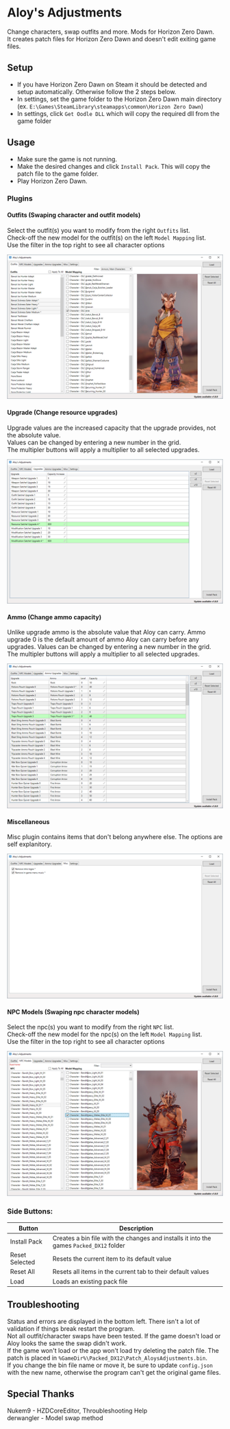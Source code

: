 # Aloy's Adjustments
Change characters, swap outfits and more. Mods for Horizon Zero Dawn.  
It creates patch files for Horizon Zero Dawn and doesn't edit exiting game files.

## Setup
- If you have Horizon Zero Dawn on Steam it should be detected and setup automatically. Otherwise follow the 2 steps below. 
- In settings, set the game folder to the Horizon Zero Dawn main directory (ex. `E:\Games\SteamLibrary\steamapps\common\Horizon Zero Dawn`)
- In settings, click `Get Oodle DLL` which will copy the required dll from the game folder

## Usage
- Make sure the game is not running.
- Make the desired changes and click `Install Pack`. This will copy the patch file to the game folder.
- Play Horizon Zero Dawn.

### Plugins
#### Outfits (Swaping character and outfit models)
Select the outfit(s) you want to modify from the right `Outfits` list.  
Check-off the new model for the outfit(s) on the left `Model Mapping` list.  
Use the filter in the top right to see all character options
  
![](docs/outfits.png)

#### Upgrade (Change resource upgrades)
Upgrade values are the increased capacity that the upgrade provides, not the absolute value.  
Values can be changed by entering a new number in the grid.  
The multipler buttons will apply a multiplier to all selected upgrades.  
  
![](docs/upgrades.png)

#### Ammo (Change ammo capacity)
Unlike upgrade ammo is the absolute value that Aloy can carry.
Ammo upgrade 0 is the default amount of ammo Aloy can carry before any upgrades.
Values can be changed by entering a new number in the grid.  
The multipler buttons will apply a multiplier to all selected upgrades.  
  
![](docs/ammo.png)

#### Miscellaneous
Misc plugin contains items that don't belong anywhere else.
The options are self explanitory.
  
![](docs/misc.png)

#### NPC Models (Swaping npc character models)
Select the npc(s) you want to modify from the right `NPC` list.  
Check-off the new model for the npc(s) on the left `Model Mapping` list.  
Use the filter in the top right to see all character options
  
![](docs/npc.png)

### Side Buttons:  
| Button  | Description |
| --- | --- |
| Install Pack | Creates a bin file with the changes and installs it into the games `Packed_DX12` folder |
| Reset Selected | Resets the current item to its default value |
| Reset All | Resets all items in the current tab to their default values |
| Load | Loads an existing pack file |

## Troubleshooting
Status and errors are displayed in the bottom left. There isn't a lot of validation if things break restart the program.  
Not all outfit/character swaps have been tested. If the game doesn't load or Aloy looks the same the swap didn't work.  
If the game won't load or the app won't load try deleting the patch file. The patch is placed in `%GameDir%\Packed_DX12\Patch_AloysAdjustments.bin`.  
If you change the bin file name or move it, be sure to update `config.json` with the new name, otherwise the program can't get the original game files.

## Special Thanks
Nukem9 - HZDCoreEditor, Throubleshooting Help  
derwangler - Model swap method
